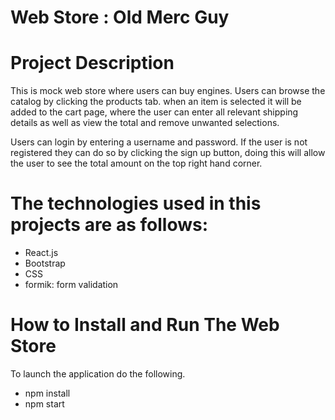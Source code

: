# **Web Store : Old Merc Guy**

# **Project Description**

This is mock web store where users can buy engines.
Users can browse the catalog by clicking the products tab.
when an item is selected it will be added to the cart page, where the user can enter all relevant shipping details as well as view the  total and remove unwanted selections.

Users can login by entering a username and password. If the user is not registered they can do so by clicking the sign up button,
doing this will allow the user to see the total amount on the top right hand corner.


# The technologies used in this projects are as follows:
* React.js
* Bootstrap
* CSS
* formik: form validation

# **How to Install and Run The Web Store**

To launch the application do the following.

* npm install
* npm start
